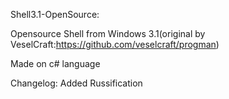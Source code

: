 Shell3.1-OpenSource:

Opensource Shell from Windows 3.1(original by VeselCraft:https://github.com/veselcraft/progman)

Made on c# language

Changelog:
Added Russification

